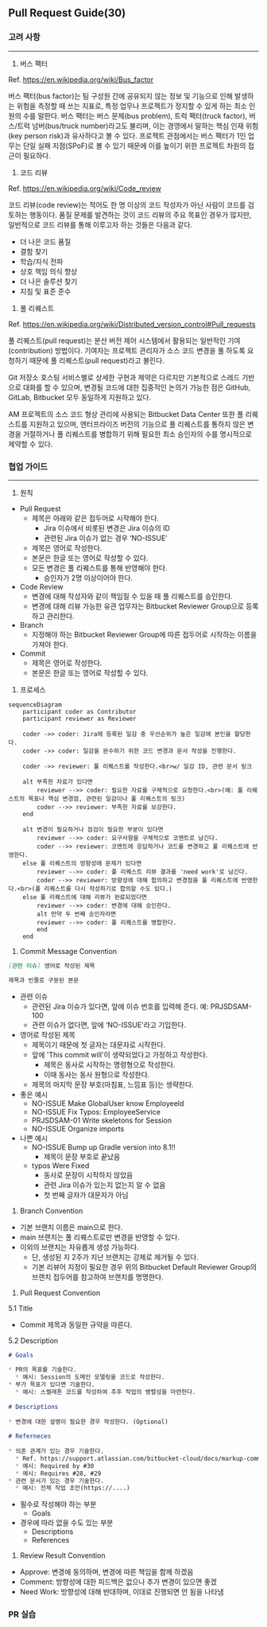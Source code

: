 ## **Pull Request Guide(30)**

### 고려 사항

---

1. 버스 팩터

Ref. https://en.wikipedia.org/wiki/Bus_factor

버스 팩터(bus factor)는 팀 구성원 간에 공유되지 않는 정보 및 기능으로 인해 발생하는 위험을 측정할 때 쓰는 지표로, 특정 업무나 프로젝트가 정지할 수 있게 하는 최소 인원의 수를 말한다. 버스 팩터는 버스 문제(bus problem), 트럭 팩터(truck factor), 버스/트럭 넘버(bus/truck number)라고도 불리며, 이는 경영에서 말하는 핵심 인재 위험(key person risk)과 유사하다고 볼 수 있다. 프로젝트 관점에서는 버스 팩터가 1인 업무는 단일 실패 지점(SPoF)로 볼 수 있기 때문에 이를 높이기 위한 프로젝트 차원의 접근이 필요하다.

1. 코드 리뷰

Ref. https://en.wikipedia.org/wiki/Code_review

코드 리뷰(code review)는 적어도 한 명 이상의 코드 작성자가 아닌 사람이 코드를 검토하는 행동이다. 품질 문제를 발견하는 것이 코드 리뷰의 주요 목표인 경우가 많지만, 일반적으로 코드 리뷰를 통해 이루고자 하는 것들은 다음과 같다.

- 더 나은 코드 품질
- 결함 찾기
- 학습/지식 전파
- 상호 책임 의식 향상
- 더 나은 솔루션 찾기
- 지침 및 표준 준수
1. 풀 리퀘스트

Ref. https://en.wikipedia.org/wiki/Distributed_version_control#Pull_requests

풀 리퀘스트(pull request)는 분산 버전 제어 시스템에서 활용되는 일반적인 기여(contribution) 방법이다. 기여자는 프로젝트 관리자가 소스 코드 변경을 풀 하도록 요청하기 때문에 풀 리퀘스트(pull request)라고 불린다.

Git 저장소 호스팅 서비스별로 상세한 구현과 제약은 다르지만 기본적으로 스레드 기반으로 대화를 할 수 있으며, 변경될 코드에 대한 집중적인 논의가 가능한 점은 GitHub, GitLab, Bitbucket 모두 동일하게 지원하고 있다.

AM 프로젝트의 소스 코드 형상 관리에 사용되는 Bitbucket Data Center 또한 풀 리퀘스트를 지원하고 있으며, 엔터프라이즈 버전의 기능으로 풀 리퀘스트를 통하지 않은 변경을 거절하거나 풀 리퀘스트를 병합하기 위해 필요한 최소 승인자의 수를 명시적으로 제약할 수 있다.

### 협업 가이드

---

1. 원칙
- Pull Request
    - 제목은 아래와 같은 접두어로 시작해야 한다.
        - Jira 이슈에서 비롯된 변경은 Jira 이슈의 ID
        - 관련된 Jira 이슈가 없는 경우 ‘NO-ISSUE’
    - 제목은 영어로 작성한다.
    - 본문은 한글 또는 영어로 작성할 수 있다.
    - 모든 변경은 풀 리퀘스트를 통해 반영해야 한다.
        - 승인자가 2명 이상이어야 한다.
- Code Review
    - 변경에 대해 작성자와 같이 책임질 수 있을 때 풀 리퀘스트를 승인한다.
    - 변경에 대해 리뷰 가능한 유관 업무자는 Bitbucket Reviewer Group으로 등록하고 관리한다.
- Branch
    - 지정해야 하는 Bitbucket Reviewer Group에 따른 접두어로 시작하는 이름을 가져야 한다.
- Commit
    - 제목은 영어로 작성한다.
    - 본문은 한글 또는 영어로 작성할 수 있다.
1. 프로세스

```mermaid
sequenceDiagram
    participant coder as Contributor
    participant reviewer as Reviewer

    coder ->> coder: Jira에 등록된 일감 중 우선순위가 높은 일감에 본인을 할당한다.
    coder ->> coder: 일감을 완수하기 위한 코드 변경과 문서 작성을 진행한다.

    coder ->> reviewer: 풀 리퀘스트를 작성한다.<br>w/ 일감 ID, 관련 문서 링크

    alt 부족한 자료가 있다면
        reviewer -->> coder: 필요한 자료를 구체적으로 요청한다.<br>(예: 풀 리퀘스트의 목표나 핵심 변경점, 관련된 일감이나 풀 리퀘스트의 링크)
        coder -->> reviewer: 부족한 자료를 보강한다.
    end

    alt 변경이 필요하거나 점검이 필요한 부분이 있다면
        reviewer -->> coder: 요구사항을 구체적으로 코멘트로 남긴다.
        coder -->> reviewer: 코멘트에 응답하거나 코드를 변경하고 풀 리퀘스트에 반영한다.
    else 풀 리퀘스트의 방향성에 문제가 있다면
        reviewer -->> coder: 풀 리퀘스트 리뷰 결과를 'need work'로 남긴다.
        coder -->> reviewer: 방향성에 대해 합의하고 변경점을 풀 리퀘스트에 반영한다.<br>(풀 리퀘스트를 다시 작성하기로 합의할 수도 있다.)
    else 풀 리퀘스트에 대해 리뷰가 완료되었다면
        reviewer -->> coder: 변경에 대해 승인한다.
        alt 만약 두 번째 승인자라면
        reviewer -->> coder: 풀 리퀘스트를 병합한다.
        end
    end
```

1. Commit Message Convention

```markdown
[관련 이슈] 영어로 작성된 제목

제목과 빈줄로 구분된 본문
```

- 관련 이슈
    - 관련된 Jira 이슈가 있다면, 앞에 이슈 번호를 입력해 준다.
      예: PRJSDSAM-100
    - 관련 이슈가 없다면, 앞에 ‘NO-ISSUE'라고 기입한다.
- 영어로 작성된 제목
    - 제목이기 때문에 첫 글자는 대문자로 시작한다.
    - 앞에 'This commit will'이 생략되었다고 가정하고 작성한다.
        - 제목은 동사로 시작하는 명령형으로 작성한다.
        - 이때 동사는 동사 원형으로 작성한다.
    - 제목의 마지막 문장 부호(마침표, 느낌표 등)는 생략한다.
- 좋은 예시
    - NO-ISSUE Make GlobalUser know EmployeeId
    - NO-ISSUE Fix Typos: EmployeeService
    - PRJSDSAM-01 Write skeletons for Session
    - NO-ISSUE Organize imports
- 나쁜 예시
    - NO-ISSUE Bump up Gradle version into 8.1!!
        - 제목이 문장 부호로 끝났음
    - typos Were Fixed
        - 동사로 문장이 시작하지 않았음
        - 관련 Jira 이슈가 있는지 없는지 알 수 없음
        - 첫 번째 글자가 대문자가 아님
1. Branch Convention
- 기본 브랜치 이름은 main으로 한다.
- main 브랜치는 풀 리퀘스트로만 변경을 반영할 수 있다.
- 이외의 브랜치는 자유롭게 생성 가능하다.
    - 단, 생성된 지 2주가 지난 브랜치는 강제로 제거될 수 있다.
    - 기본 리뷰어 지정이 필요한 경우 위의 Bitbucket Default Reviewer Group의 브랜치 접두어를 참고하여 브랜치를 명명한다.
1. Pull Request Convention

5.1 Title

- Commit 제목과 동일한 규약을 따른다.

5.2 Description

```markdown
# Goals
 
* PR의 목표를 기술한다.
  * 예시: Session의 도메인 모델링을 코드로 작성한다.
* 부가 목표가 있다면 기술한다.
  * 예시: 스켈레톤 코드를 작성하여 추후 작업의 병렬성을 마련한다.
 
# Descriptions
 
* 변경에 대한 설명이 필요한 경우 작성한다. (Optional)
 
# Referneces
 
* 의존 관계가 있는 경우 기술한다.
  * Ref. https://support.atlassian.com/bitbucket-cloud/docs/markup-comments/)
  * 예시: Required by #30
  * 예시: Requires #28, #29
* 관련 문서가 있는 경우 기술한다.
  * 예시: 전체 작업 초안(https://....)
```

- 필수로 작성해야 하는 부분
    - Goals
- 경우에 따라 없을 수도 있는 부분
    - Descriptions
    - References
1. Review Result Convention
- Approve: 변경에 동의하며, 변경에 따른 책임을 함께 하겠음
- Comment: 방향성에 대한 피드백은 없으나 추가 변경이 있으면 좋겠
- Need Work: 방향성에 대해 반대하며, 이대로 진행되면 안 됨을 나타냄

### PR 실습
